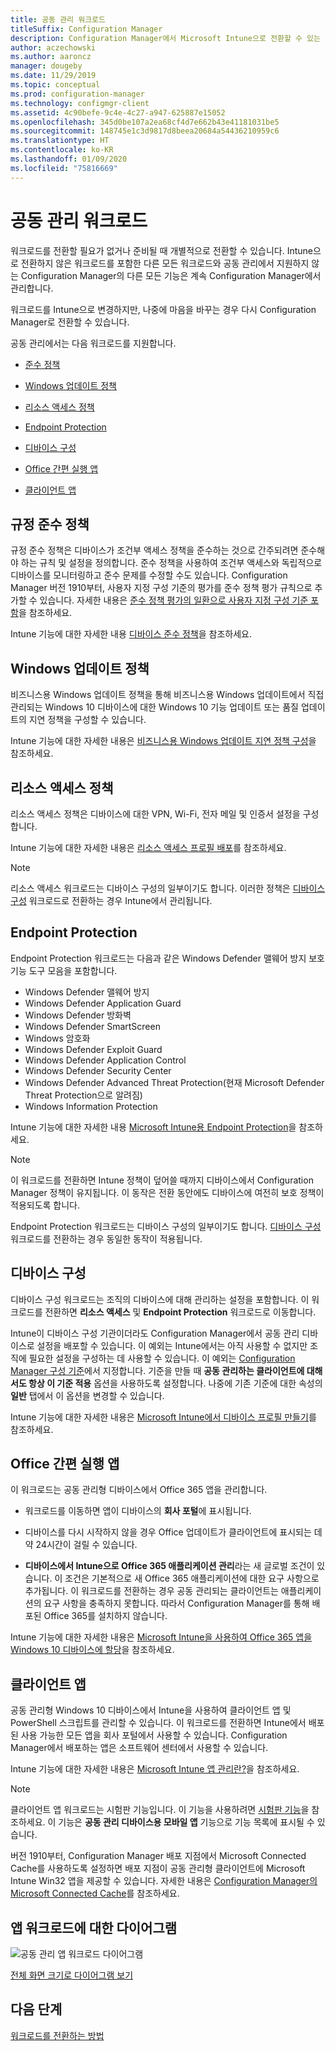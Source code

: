 ```yaml
---
title: 공동 관리 워크로드
titleSuffix: Configuration Manager
description: Configuration Manager에서 Microsoft Intune으로 전환할 수 있는 워크로드에 대해 알아봅니다.
author: aczechowski
ms.author: aaroncz
manager: dougeby
ms.date: 11/29/2019
ms.topic: conceptual
ms.prod: configuration-manager
ms.technology: configmgr-client
ms.assetid: 4c90befe-9c4e-4c27-a947-625887e15052
ms.openlocfilehash: 345d0be107a2ea68cf4d7e662b43e41181031be5
ms.sourcegitcommit: 148745e1c3d9817d8beea20684a54436210959c6
ms.translationtype: HT
ms.contentlocale: ko-KR
ms.lasthandoff: 01/09/2020
ms.locfileid: "75816669"
---
```

# <a name="co-management-workloads"></a>공동 관리 워크로드

워크로드를 전환할 필요가 없거나 준비될 때 개별적으로 전환할 수 있습니다. Intune으로 전환하지 않은 워크로드를 포함한 다른 모든 워크로드와 공동 관리에서 지원하지 않는 Configuration Manager의 다른 모든 기능은 계속 Configuration Manager에서 관리합니다.

워크로드를 Intune으로 변경하지만, 나중에 마음을 바꾸는 경우 다시 Configuration Manager로 전환할 수 있습니다.

공동 관리에서는 다음 워크로드를 지원합니다.

- [준수 정책](#compliance-policies)  

- [Windows 업데이트 정책](#windows-update-policies)  

- [리소스 액세스 정책](#resource-access-policies)  

- [Endpoint Protection](#endpoint-protection)  

- [디바이스 구성](#device-configuration)  

- [Office 간편 실행 앱](#office-click-to-run-apps)  

- [클라이언트 앱](#client-apps)  

## <a name="compliance-policies"></a>규정 준수 정책

규정 준수 정책은 디바이스가 조건부 액세스 정책을 준수하는 것으로 간주되려면 준수해야 하는 규칙 및 설정을 정의합니다. 준수 정책을 사용하여 조건부 액세스와 독립적으로 디바이스를 모니터링하고 준수 문제를 수정할 수도 있습니다. Configuration Manager 버전 1910부터, 사용자 지정 구성 기준의 평가를 준수 정책 평가 규칙으로 추가할 수 있습니다. 자세한 내용은 [준수 정책 평가의 일환으로 사용자 지정 구성 기준 포함](/sccm/compliance/deploy-use/create-configuration-baselines#bkmk_CAbaselines)을 참조하세요.

Intune 기능에 대한 자세한 내용 [디바이스 준수 정책](https://docs.microsoft.com/intune/device-compliance-get-started)을 참조하세요.  

## <a name="windows-update-policies"></a>Windows 업데이트 정책

비즈니스용 Windows 업데이트 정책을 통해 비즈니스용 Windows 업데이트에서 직접 관리되는 Windows 10 디바이스에 대한 Windows 10 기능 업데이트 또는 품질 업데이트의 지연 정책을 구성할 수 있습니다.

Intune 기능에 대한 자세한 내용은 [비즈니스용 Windows 업데이트 지연 정책 구성](https://docs.microsoft.com/intune/windows-update-for-business-configure)을 참조하세요.  

## <a name="resource-access-policies"></a>리소스 액세스 정책

리소스 액세스 정책은 디바이스에 대한 VPN, Wi-Fi, 전자 메일 및 인증서 설정을 구성합니다.

Intune 기능에 대한 자세한 내용은 [리소스 액세스 프로필 배포](https://docs.microsoft.com/intune/device-profiles)를 참조하세요.

> [!Note]  
> 리소스 액세스 워크로드는 디바이스 구성의 일부이기도 합니다. 이러한 정책은 [디바이스 구성](#device-configuration) 워크로드로 전환하는 경우 Intune에서 관리됩니다.

## <a name="endpoint-protection"></a>Endpoint Protection

<!--1357365-->

Endpoint Protection 워크로드는 다음과 같은 Windows Defender 맬웨어 방지 보호 기능 도구 모음을 포함합니다.

- Windows Defender 맬웨어 방지
- Windows Defender Application Guard  
- Windows Defender 방화벽  
- Windows Defender SmartScreen  
- Windows 암호화  
- Windows Defender Exploit Guard  
- Windows Defender Application Control  
- Windows Defender Security Center  
- Windows Defender Advanced Threat Protection(현재 Microsoft Defender Threat Protection으로 알려짐)
- Windows Information Protection  

Intune 기능에 대한 자세한 내용 [Microsoft Intune용 Endpoint Protection](https://docs.microsoft.com/intune/endpoint-protection-windows-10)을 참조하세요.

> [!Note]  
> 이 워크로드를 전환하면 Intune 정책이 덮어쓸 때까지 디바이스에서 Configuration Manager 정책이 유지됩니다. 이 동작은 전환 동안에도 디바이스에 여전히 보호 정책이 적용되도록 합니다.
>
> Endpoint Protection 워크로드는 디바이스 구성의 일부이기도 합니다. [디바이스 구성](#device-configuration) 워크로드를 전환하는 경우 동일한 동작이 적용됩니다.<!-- SCCMDocs.nl-nl issue #4 -->

## <a name="device-configuration"></a>디바이스 구성

<!--1357903-->

디바이스 구성 워크로드는 조직의 디바이스에 대해 관리하는 설정을 포함합니다. 이 워크로드를 전환하면 **리소스 액세스** 및 **Endpoint Protection** 워크로드로 이동합니다.

Intune이 디바이스 구성 기관이더라도 Configuration Manager에서 공동 관리 디바이스로 설정을 배포할 수 있습니다. 이 예외는 Intune에서는 아직 사용할 수 없지만 조직에 필요한 설정을 구성하는 데 사용할 수 있습니다. 이 예외는 [Configuration Manager 구성 기준](/sccm/compliance/deploy-use/create-configuration-baselines)에서 지정합니다. 기준을 만들 때 **공동 관리하는 클라이언트에 대해서도 항상 이 기준 적용** 옵션을 사용하도록 설정합니다. 나중에 기존 기준에 대한 속성의 **일반** 탭에서 이 옵션을 변경할 수 있습니다.  

Intune 기능에 대한 자세한 내용은 [Microsoft Intune에서 디바이스 프로필 만들기](https://docs.microsoft.com/intune/device-profile-create)를 참조하세요.  

## <a name="office-click-to-run-apps"></a>Office 간편 실행 앱

<!--1357841-->

이 워크로드는 공동 관리형 디바이스에서 Office 365 앱을 관리합니다.

- 워크로드를 이동하면 앱이 디바이스의 **회사 포털**에 표시됩니다.  

- 디바이스를 다시 시작하지 않을 경우 Office 업데이트가 클라이언트에 표시되는 데 약 24시간이 걸릴 수 있습니다.  

- **디바이스에서 Intune으로 Office 365 애플리케이션 관리**라는 새 글로벌 조건이 있습니다. 이 조건은 기본적으로 새 Office 365 애플리케이션에 대한 요구 사항으로 추가됩니다. 이 워크로드를 전환하는 경우 공동 관리되는 클라이언트는 애플리케이션의 요구 사항을 충족하지 못합니다. 따라서 Configuration Manager를 통해 배포된 Office 365를 설치하지 않습니다.  

Intune 기능에 대한 자세한 내용은 [Microsoft Intune을 사용하여 Office 365 앱을 Windows 10 디바이스에 할당](https://docs.microsoft.com/intune/apps-add-office365)을 참조하세요.

## <a name="client-apps"></a>클라이언트 앱

<!--1357892-->

공동 관리형 Windows 10 디바이스에서 Intune을 사용하여 클라이언트 앱 및 PowerShell 스크립트를 관리할 수 있습니다. 이 워크로드를 전환하면 Intune에서 배포된 사용 가능한 모든 앱을 회사 포털에서 사용할 수 있습니다. Configuration Manager에서 배포하는 앱은 소프트웨어 센터에서 사용할 수 있습니다.

Intune 기능에 대한 자세한 내용은 [Microsoft Intune 앱 관리란?](https://docs.microsoft.com/intune/app-management)을 참조하세요.

> [!Note]  
> 클라이언트 앱 워크로드는 시험판 기능입니다. 이 기능을 사용하려면 [시험판 기능](/sccm/core/servers/manage/pre-release-features)을 참조하세요. 이 기능은 **공동 관리 디바이스용 모바일 앱** 기능으로 기능 목록에 표시될 수 있습니다.<!-- 5849669 -->

버전 1910부터, Configuration Manager 배포 지점에서 Microsoft Connected Cache를 사용하도록 설정하면 배포 지점이 공동 관리형 클라이언트에 Microsoft Intune Win32 앱을 제공할 수 있습니다. 자세한 내용은 [Configuration Manager의 Microsoft Connected Cache](/configmgr/core/plan-design/hierarchy/microsoft-connected-cache#bkmk_intune)를 참조하세요.

## <a name="diagram-for-app-workloads"></a>앱 워크로드에 대한 다이어그램

![공동 관리 앱 워크로드 다이어그램](media/co-management-apps.svg)

[전체 화면 크기로 다이어그램 보기](media/co-management-apps.svg)

## <a name="next-steps"></a>다음 단계

[워크로드를 전환하는 방법](/sccm/comanage/how-to-switch-workloads)  
